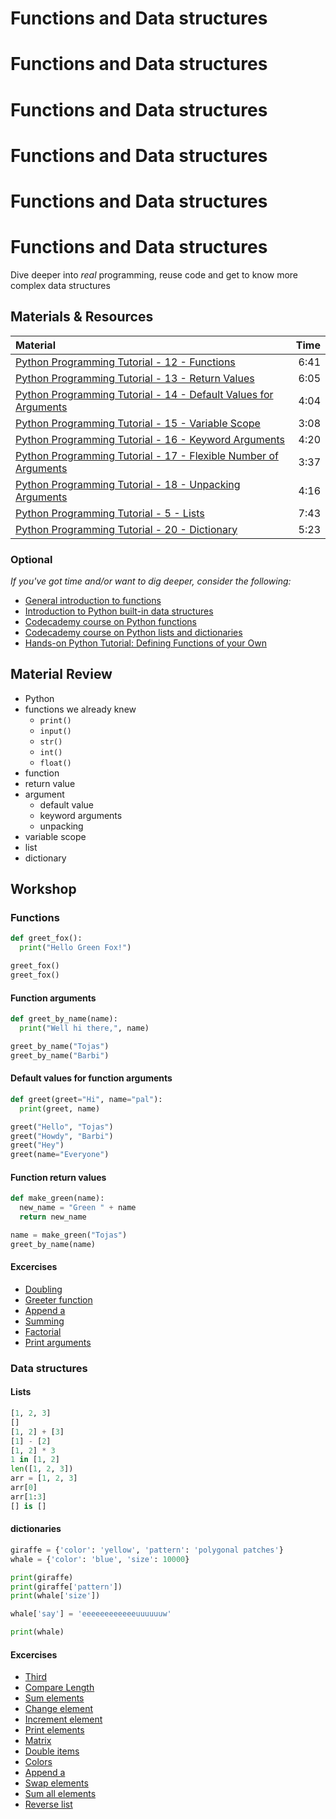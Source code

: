 # Functions and Data structures
# Functions and Data structures
# Functions and Data structures
# Functions and Data structures
# Functions and Data structures
# Functions and Data structures
Dive deeper into *real* programming, reuse code and get to know more complex data structures

## Materials & Resources
| Material | Time |
|:---------|-----:|
| [Python Programming Tutorial - 12 - Functions](https://www.youtube.com/watch?v=j2xhtI0WTew) | 6:41 |
| [Python Programming Tutorial - 13 - Return Values](https://www.youtube.com/watch?v=xRIzPZlei9I) | 6:05 |
| [Python Programming Tutorial - 14 - Default Values for Arguments](https://www.youtube.com/watch?v=mwr1AtpLMpI) | 4:04 |
| [Python Programming Tutorial - 15 - Variable Scope](https://www.youtube.com/watch?v=f3TVuuhe-fY) | 3:08 |
| [Python Programming Tutorial - 16 - Keyword Arguments](https://www.youtube.com/watch?v=DASOXeFFkCg) | 4:20 |
| [Python Programming Tutorial - 17 - Flexible Number of Arguments](https://www.youtube.com/watch?v=QSTo9F8E6GE) | 3:37 |
| [Python Programming Tutorial - 18 - Unpacking Arguments](https://www.youtube.com/watch?v=DJ2HSCT6Z8w) | 4:16 |
| [Python Programming Tutorial - 5 - Lists](https://www.youtube.com/watch?v=1yUn-ydsgKk) | 7:43 |
| [Python Programming Tutorial - 20 - Dictionary](https://www.youtube.com/watch?v=BSNFRKG1MfE) | 5:23 |

### Optional
*If you've got time and/or want to dig deeper, consider the following:*
- [General introduction to functions][1]
- [Introduction to Python built-in data structures][2]
- [Codecademy course on Python functions][4]
- [Codecademy course on Python lists and dictionaries][5]
- [Hands-on Python Tutorial: Defining Functions of your Own][3]

[1]: http://www.cs.utah.edu/~germain/PPS/Topics/functions.html
[2]: http://pymbook.readthedocs.org/en/latest/datastructure.html
[3]: http://anh.cs.luc.edu/python/hands-on/3.1/handsonHtml/functions.html
[4]: https://www.codecademy.com/en/courses/python-beginner-c7VZg/0/1?curriculum_id=4f89dab3d788890003000096
[5]: https://www.codecademy.com/en/courses/python-beginner-en-pwmb1/0/1?curriculum_id=4f89dab3d788890003000096

## Material Review
- Python
- functions we already knew
  -  `print()`
  -  `input()`
  -  `str()`
  -  `int()`
  -  `float()`
- function
- return value
- argument
  - default value
  - keyword arguments
  - unpacking
- variable scope
- list
- dictionary


## Workshop

### Functions

```python
def greet_fox():
  print("Hello Green Fox!")

greet_fox()
greet_fox()
```

#### Function arguments

```python
def greet_by_name(name):
  print("Well hi there,", name)

greet_by_name("Tojas")
greet_by_name("Barbi")
```

#### Default values for function arguments

```python
def greet(greet="Hi", name="pal"):
  print(greet, name)

greet("Hello", "Tojas")
greet("Howdy", "Barbi")
greet("Hey")
greet(name="Everyone")
```

#### Function return values

```python
def make_green(name):
  new_name = "Green " + name
  return new_name

name = make_green("Tojas")
greet_by_name(name)
```

#### Excercises
-  [Doubling](exercises/doubling/doubling.py)
-  [Greeter function](exercises/greet/greet.py)
-  [Append a](exercises/append-a/append-a.py)
-  [Summing](exercises/sum/sum.py)
-  [Factorial](exercises/factorio/factorio.py)
-  [Print arguments](exercises/printer/printer.py)

### Data structures

#### Lists

```python
[1, 2, 3]
[]
[1, 2] + [3]
[1] - [2]
[1, 2] * 3
1 in [1, 2]
len([1, 2, 3])
arr = [1, 2, 3]
arr[0]
arr[1:3]
[] is []
```

#### dictionaries

```python
giraffe = {'color': 'yellow', 'pattern': 'polygonal patches'}
whale = {'color': 'blue', 'size': 10000}

print(giraffe)
print(giraffe['pattern'])
print(whale['size'])

whale['say'] = 'eeeeeeeeeeeeuuuuuuw'

print(whale)
```

#### Excercises
-  [Third](exercises/third/third.py)
-  [Compare Length](exercises/compare-length/compare-length.py)
-  [Sum elements](exercises/sum-elements/sum-elements.py)
-  [Change element](exercises/change-element/change-element.py)
-  [Increment element](exercises/increment-element/increment-element.py)
-  [Print elements](exercises/print-all/print-all.py)
-  [Matrix](exercises/diagonal-matrix/diagonal-matrix.py)
-  [Double items](exercises/double-items/double-items.py)
-  [Colors](exercises/colors/colors.py)
-  [Append a](exercises/append-a/append-a.py)
-  [Swap elements](exercises/swap-elements/swap-elements.py)
-  [Sum all elements](exercises/sum-all/sum-all.py)
-  [Reverse list](exercises/reverse/reverse.py)
